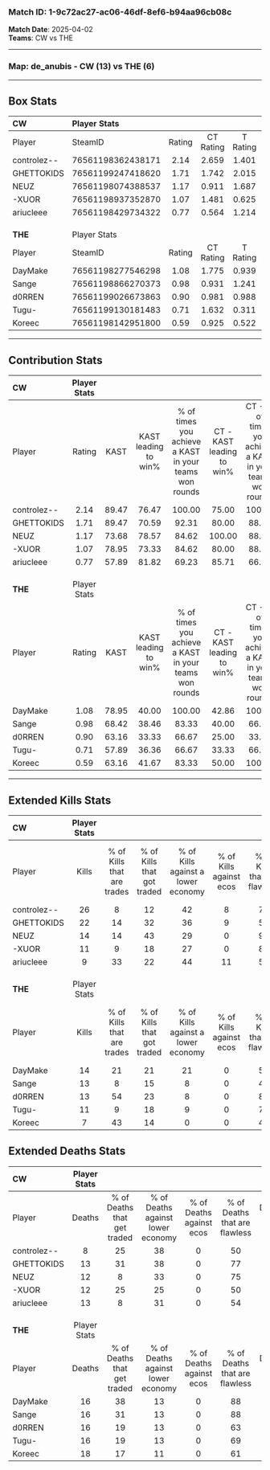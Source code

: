 ### Match ID: 1-9c72ac27-ac06-46df-8ef6-b94aa96cb08c  
**Match Date**: 2025-04-02  
**Teams**: CW vs THE  

---  

### **Map**: de_anubis - CW (13) vs THE (6)  
---  

## Box Stats  

| **CW**      | Player Stats      |        |           |          |       |       |       |         |        |      |     |
| :- | :- | :-: | :-: | :-: | :-: | :-: | :-: | :-: | :-: | :-: | :-: |
| Player      | SteamID           | Rating | CT Rating | T Rating | KAST  |  ADR  | Kills | Assists | Deaths | K/D  | HS% |
| controlez-- | 76561198362438171 |  2.14  |   2.659   |  1.401   | 89.47 | 133.6 |  26   |    7    |   8    | 3.25 | 42  |
| GHETTOKIDS  | 76561199247418620 |  1.71  |   1.742   |  2.015   | 89.47 | 109.6 |  22   |    2    |   13   | 1.69 | 54  |
| NEUZ        | 76561198074388537 |  1.17  |   0.911   |  1.687   | 73.68 | 71.0  |  14   |    8    |   12   | 1.17 | 35  |
| -XUOR       | 76561198937352870 |  1.07  |   1.481   |  0.625   | 78.95 | 73.8  |  11   |    7    |   12   | 0.92 | 72  |
| ariucleee   | 76561198429734322 |  0.77  |   0.564   |  1.214   | 57.89 | 70.2  |   9   |    3    |   13   | 0.69 | 66  |
|             |                   |        |           |          |       |       |       |         |        |      |     |
|             |                   |        |           |          |       |       |       |         |        |      |     |
|             |                   |        |           |          |       |       |       |         |        |      |     |
| **THE**     | Player Stats      |        |           |          |       |       |       |         |        |      |     |
| Player      | SteamID           | Rating | CT Rating | T Rating | KAST  |  ADR  | Kills | Assists | Deaths | K/D  | HS% |
| DayMake     | 76561198277546298 |  1.08  |   1.775   |  0.939   | 78.95 | 76.9  |  14   |    1    |   16   | 0.88 | 28  |
| Sange       | 76561198866270373 |  0.98  |   0.931   |  1.241   | 68.42 | 79.7  |  13   |    5    |   16   | 0.81 | 84  |
| d0RREN      | 76561199026673863 |  0.90  |   0.981   |  0.988   | 63.16 | 73.6  |  13   |    0    |   16   | 0.81 | 69  |
| Tugu-       | 76561199130181483 |  0.71  |   1.632   |  0.311   | 57.89 | 50.6  |  11   |    3    |   16   | 0.69 | 54  |
| Koreec      | 76561198142951800 |  0.59  |   0.925   |  0.522   | 63.16 | 68.4  |   7   |    6    |   18   | 0.39 | 71  |
---  

## Contribution Stats  

| **CW**      | Player Stats |       |                      |                                                        |                           |                                                             |                          |                                                            |
| :- | :-: | :-: | :-: | :-: | :-: | :-: | :-: | :-: |
| Player      |    Rating    | KAST  | KAST leading to win% | % of times you achieve a KAST in your teams won rounds | CT - KAST leading to win% | CT - % of times you achieve a KAST in your teams won rounds | T - KAST leading to win% | T - % of times you achieve a KAST in your teams won rounds |
| controlez-- |     2.14     | 89.47 |        76.47         |                         100.00                         |           75.00           |                           100.00                            |          80.00           |                           100.00                           |
| GHETTOKIDS  |     1.71     | 89.47 |        70.59         |                         92.31                          |           80.00           |                            88.89                            |          57.14           |                           100.00                           |
| NEUZ        |     1.17     | 73.68 |        78.57         |                         84.62                          |          100.00           |                            88.89                            |          50.00           |                           75.00                            |
| -XUOR       |     1.07     | 78.95 |        73.33         |                         84.62                          |           80.00           |                            88.89                            |          60.00           |                           75.00                            |
| ariucleee   |     0.77     | 57.89 |        81.82         |                         69.23                          |           85.71           |                            66.67                            |          75.00           |                           75.00                            |
|             |              |       |                      |                                                        |                           |                                                             |                          |                                                            |
|             |              |       |                      |                                                        |                           |                                                             |                          |                                                            |
|             |              |       |                      |                                                        |                           |                                                             |                          |                                                            |
| **THE**     | Player Stats |       |                      |                                                        |                           |                                                             |                          |                                                            |
| Player      |    Rating    | KAST  | KAST leading to win% | % of times you achieve a KAST in your teams won rounds | CT - KAST leading to win% | CT - % of times you achieve a KAST in your teams won rounds | T - KAST leading to win% | T - % of times you achieve a KAST in your teams won rounds |
| DayMake     |     1.08     | 78.95 |        40.00         |                         100.00                         |           42.86           |                           100.00                            |          37.50           |                           100.00                           |
| Sange       |     0.98     | 68.42 |        38.46         |                         83.33                          |           40.00           |                            66.67                            |          37.50           |                           100.00                           |
| d0RREN      |     0.90     | 63.16 |        33.33         |                         66.67                          |           25.00           |                            33.33                            |          37.50           |                           100.00                           |
| Tugu-       |     0.71     | 57.89 |        36.36         |                         66.67                          |           33.33           |                            66.67                            |          40.00           |                           66.67                            |
| Koreec      |     0.59     | 63.16 |        41.67         |                         83.33                          |           50.00           |                           100.00                            |          33.33           |                           66.67                            |
---  

## Extended Kills Stats  

| **CW**      | Player Stats |                            |                            |                                    |                         |                              |                                 |                                       |                    |           |
| :- | :-: | :-: | :-: | :-: | :-: | :-: | :-: | :-: | :-: | :-: |
| Player      |    Kills     | % of Kills that are trades | % of Kills that got traded | % of Kills against a lower economy | % of Kills against ecos | % of Kills that are flawless | % of Kills that are close duels | % of Kills that are assisted by flash | Pistol Round Kills | AWP Kills |
| controlez-- |      26      |             8              |             12             |                 42                 |            8            |              77              |                4                |                   0                   |         8          |     1     |
| GHETTOKIDS  |      22      |             14             |             32             |                 36                 |            9            |              59              |               14                |                  14                   |         0          |     0     |
| NEUZ        |      14      |             14             |             43             |                 29                 |            0            |              93              |                0                |                   7                   |         5          |     3     |
| -XUOR       |      11      |             9              |             18             |                 27                 |            0            |              82              |                0                |                  18                   |         0          |     3     |
| ariucleee   |      9       |             33             |             22             |                 44                 |           11            |              56              |               11                |                  22                   |         0          |     2     |
|             |              |                            |                            |                                    |                         |                              |                                 |                                       |                    |           |
|             |              |                            |                            |                                    |                         |                              |                                 |                                       |                    |           |
|             |              |                            |                            |                                    |                         |                              |                                 |                                       |                    |           |
| **THE**     | Player Stats |                            |                            |                                    |                         |                              |                                 |                                       |                    |           |
| Player      |    Kills     | % of Kills that are trades | % of Kills that got traded | % of Kills against a lower economy | % of Kills against ecos | % of Kills that are flawless | % of Kills that are close duels | % of Kills that are assisted by flash | Pistol Round Kills | AWP Kills |
| DayMake     |      14      |             21             |             21             |                 21                 |            0            |              57              |                0                |                   0                   |         3          |     1     |
| Sange       |      13      |             8              |             15             |                 8                  |            0            |              46              |                0                |                   0                   |         0          |     2     |
| d0RREN      |      13      |             54             |             23             |                 8                  |            0            |              85              |                0                |                   0                   |         0          |     3     |
| Tugu-       |      11      |             9              |             18             |                 9                  |            0            |              73              |                9                |                  18                   |         0          |     1     |
| Koreec      |      7       |             43             |             14             |                 0                  |            0            |              43              |               14                |                   0                   |         0          |     2     |
## Extended Deaths Stats  

| **CW**      | Player Stats |                             |                                   |                          |                               |                            |                           |               |
| :- | :-: | :-: | :-: | :-: | :-: | :-: | :-: | :-: |
| Player      |    Deaths    | % of Deaths that get traded | % of Deaths against lower economy | % of Deaths against ecos | % of Deaths that are flawless | % of Deaths that are close | % of Deaths while blinded | Deaths to AWP |
| controlez-- |      8       |             25              |                38                 |            0             |              50               |             0              |             0             |       0       |
| GHETTOKIDS  |      13      |             31              |                38                 |            0             |              77               |             0              |             8             |       0       |
| NEUZ        |      12      |              8              |                33                 |            0             |              75               |             0              |             0             |       1       |
| -XUOR       |      12      |             25              |                25                 |            0             |              50               |             0              |             8             |       2       |
| ariucleee   |      13      |              8              |                31                 |            0             |              54               |             15             |             0             |       0       |
|             |              |                             |                                   |                          |                               |                            |                           |               |
|             |              |                             |                                   |                          |                               |                            |                           |               |
|             |              |                             |                                   |                          |                               |                            |                           |               |
| **THE**     | Player Stats |                             |                                   |                          |                               |                            |                           |               |
| Player      |    Deaths    | % of Deaths that get traded | % of Deaths against lower economy | % of Deaths against ecos | % of Deaths that are flawless | % of Deaths that are close | % of Deaths while blinded | Deaths to AWP |
| DayMake     |      16      |             38              |                13                 |            0             |              88               |             0              |             6             |       2       |
| Sange       |      16      |             31              |                13                 |            0             |              88               |             6              |             6             |       5       |
| d0RREN      |      16      |             19              |                13                 |            0             |              63               |             13             |             0             |       2       |
| Tugu-       |      16      |             19              |                13                 |            0             |              69               |             0              |            25             |       2       |
| Koreec      |      18      |             17              |                11                 |            0             |              61               |             11             |            11             |       2       |
